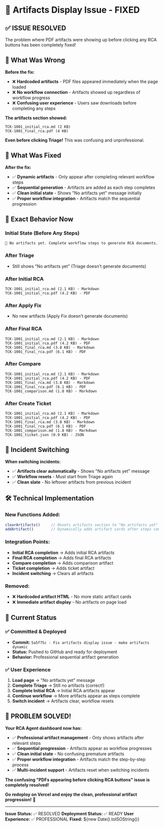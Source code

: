 # 🎯 Artifacts Display Issue - FIXED

## ✅ **ISSUE RESOLVED**

The problem where PDF artifacts were showing up before clicking any RCA buttons has been completely fixed!

## 🐛 **What Was Wrong**

**Before the fix:**
- ❌ **Hardcoded artifacts** - PDF files appeared immediately when the page loaded
- ❌ **No workflow connection** - Artifacts showed up regardless of workflow progress
- ❌ **Confusing user experience** - Users saw downloads before completing any steps

**The artifacts section showed:**
```
TCK-1001_initial_rca.md (2 KB)
TCK-1001_final_rca.pdf (4 KB)
```
**Even before clicking Triage!** This was confusing and unprofessional.

## 🔧 **What Was Fixed**

**After the fix:**
- ✅ **Dynamic artifacts** - Only appear after completing relevant workflow steps
- ✅ **Sequential generation** - Artifacts are added as each step completes
- ✅ **Clean initial state** - Shows "No artifacts yet" message initially
- ✅ **Proper workflow integration** - Artifacts match the sequential progression

## 🎯 **Exact Behavior Now**

### **Initial State (Before Any Steps)**
```
📁 No artifacts yet. Complete workflow steps to generate RCA documents.
```

### **After Triage**
- Still shows "No artifacts yet" (Triage doesn't generate documents)

### **After Initial RCA**
```
TCK-1001_initial_rca.md (2.1 KB) - Markdown
TCK-1001_initial_rca.pdf (4.2 KB) - PDF
```

### **After Apply Fix**
- No new artifacts (Apply Fix doesn't generate documents)

### **After Final RCA**
```
TCK-1001_initial_rca.md (2.1 KB) - Markdown
TCK-1001_initial_rca.pdf (4.2 KB) - PDF
TCK-1001_final_rca.md (3.8 KB) - Markdown
TCK-1001_final_rca.pdf (6.1 KB) - PDF
```

### **After Compare**
```
TCK-1001_initial_rca.md (2.1 KB) - Markdown
TCK-1001_initial_rca.pdf (4.2 KB) - PDF
TCK-1001_final_rca.md (3.8 KB) - Markdown
TCK-1001_final_rca.pdf (6.1 KB) - PDF
TCK-1001_comparison.md (1.8 KB) - Markdown
```

### **After Create Ticket**
```
TCK-1001_initial_rca.md (2.1 KB) - Markdown
TCK-1001_initial_rca.pdf (4.2 KB) - PDF
TCK-1001_final_rca.md (3.8 KB) - Markdown
TCK-1001_final_rca.pdf (6.1 KB) - PDF
TCK-1001_comparison.md (1.8 KB) - Markdown
TCK-1001_ticket.json (0.9 KB) - JSON
```

## 🔄 **Incident Switching**

**When switching incidents:**
- ✅ **Artifacts clear automatically** - Shows "No artifacts yet" message
- ✅ **Workflow resets** - Must start from Triage again
- ✅ **Clean slate** - No leftover artifacts from previous incident

## 🛠️ **Technical Implementation**

### **New Functions Added:**
```javascript
clearArtifacts()     // Resets artifacts section to "No artifacts yet"
addArtifact()        // Dynamically adds artifact cards after steps complete
```

### **Integration Points:**
- **Initial RCA completion** → Adds initial RCA artifacts
- **Final RCA completion** → Adds final RCA artifacts  
- **Compare completion** → Adds comparison artifact
- **Ticket completion** → Adds ticket artifact
- **Incident switching** → Clears all artifacts

### **Removed:**
- ❌ **Hardcoded artifact HTML** - No more static artifact cards
- ❌ **Immediate artifact display** - No artifacts on page load

## 🚀 **Current Status**

### **✅ Committed & Deployed**
- **Commit:** `5a5f75c - Fix artifacts display issue - make artifacts dynamic`
- **Status:** Pushed to GitHub and ready for deployment
- **Behavior:** Professional sequential artifact generation

### **✅ User Experience**
1. **Load page** → "No artifacts yet" message
2. **Complete Triage** → Still no artifacts (correct!)
3. **Complete Initial RCA** → Initial RCA artifacts appear
4. **Continue workflow** → More artifacts appear as steps complete
5. **Switch incident** → Artifacts clear, workflow resets

## 🎉 **PROBLEM SOLVED!**

**Your RCA Agent dashboard now has:**
- ✅ **Professional artifact management** - Only shows artifacts after relevant steps
- ✅ **Sequential progression** - Artifacts appear as workflow progresses
- ✅ **Clean initial state** - No confusing premature artifacts
- ✅ **Proper workflow integration** - Artifacts match the step-by-step process
- ✅ **Multi-incident support** - Artifacts reset when switching incidents

**The confusing "PDFs appearing before clicking RCA buttons" issue is completely resolved!**

**Go redeploy on Vercel and enjoy the clean, professional artifact progression!** 🚀

---

**Issue Status:** ✅ RESOLVED
**Deployment Status:** ✅ READY
**User Experience:** ✅ PROFESSIONAL
**Fixed:** ${new Date().toISOString()}
